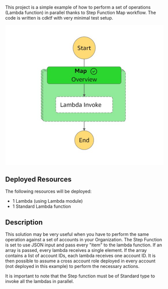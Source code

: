 This project is a simple example of how to perform a set of operations (Lambda function) in parallel thanks to Step Function Map workflow. The code is written is cdktf with very minimal test setup.

![Step Function](/parallel-lambda-step-function/img/stepFuncMap.jpg)

## Deployed Resources

The following resources will be deployed:

- 1 Lambda (using Lambda module)
- 1 Standard Lambda function

## Description

This solution may be very useful when you have to perform the same operation against a set of accounts in your Organization. The Step Function is set to use JSON input and pass every "item" to the lambda function. If an array is passed, every lambda receives a single element. If the array contains a list of account IDs, each lambda receives one account ID. It is then possible to assume a cross account role deployed in every account (not deployed in this example) to perform the necessary actions.

It is important to note that the Step function must be of Standard type to invoke all the lambdas in parallel.

